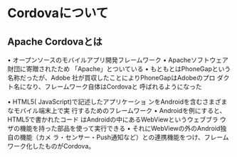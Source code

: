 # Cordovaについて

## Apache Cordovaとは

• オープンソースのモバイルアプリ開発フレームワーク
• Apacheソフトウェア財団に寄贈されたため 「Apache」とついている
• もともとはPhoneGapという名称だったが、Adobe 社が買収したことによりPhoneGapはAdobeのプロ ダクト名になり、フレームワーク自体はCordovaと 呼ばれるようになった

• HTML5( JavaScript)で記述したアプリケーショ ンをAndroidを含むさまざまなモバイル端末上で実 行するためのフレームワーク
• Androidを例にすると、HTML5で書かれたコード はAndroidの中にあるWebViewというウェブブラ ウザの機能を持った部品を使って実行できる
• それにWebViewの外のAndroid独自の機能（カメ ラ・センサー・Push通知など）との連携機能をつけ、フレームワーク化したものがCordova。